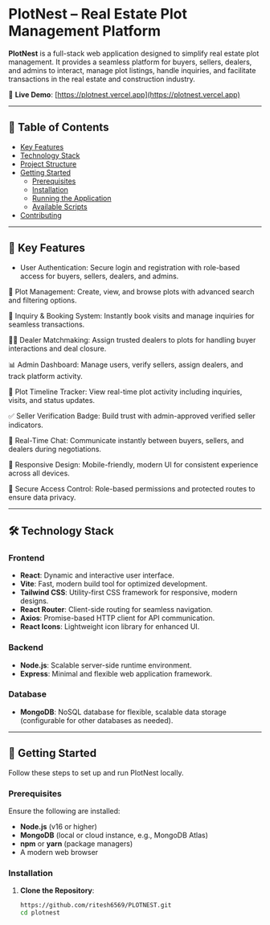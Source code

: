 # PlotNest – Real Estate Plot Management Platform

**PlotNest** is a full-stack web application designed to simplify real estate plot management. It provides a seamless platform for buyers, sellers, dealers, and admins to interact, manage plot listings, handle inquiries, and facilitate transactions in the real estate and construction industry.

🔗 **Live Demo**: [https://plotnest.vercel.app](https://plotnest.vercel.app)

---

## 📑 Table of Contents
- [Key Features](#key-features)
- [Technology Stack](#technology-stack)
- [Project Structure](#project-structure)
- [Getting Started](#getting-started)
  - [Prerequisites](#prerequisites)
  - [Installation](#installation)
  - [Running the Application](#running-the-application)
  - [Available Scripts](#available-scripts)
- [Contributing](#contributing)


---

## 🚀 Key Features
-  User Authentication: Secure login and registration with role-based access for buyers, sellers, dealers, and admins.

🏡 Plot Management: Create, view, and browse plots with advanced search and filtering options.

📩 Inquiry & Booking System: Instantly book visits and manage inquiries for seamless transactions.

🧑‍💼 Dealer Matchmaking: Assign trusted dealers to plots for handling buyer interactions and deal closure.

📊 Admin Dashboard: Manage users, verify sellers, assign dealers, and track platform activity.

📜 Plot Timeline Tracker: View real-time plot activity including inquiries, visits, and status updates.

✅ Seller Verification Badge: Build trust with admin-approved verified seller indicators.

💬 Real-Time Chat: Communicate instantly between buyers, sellers, and dealers during negotiations.

📱 Responsive Design: Mobile-friendly, modern UI for consistent experience across all devices.

🔐 Secure Access Control: Role-based permissions and protected routes to ensure data privacy.

---

## 🛠️ Technology Stack
### Frontend
- **React**: Dynamic and interactive user interface.
- **Vite**: Fast, modern build tool for optimized development.
- **Tailwind CSS**: Utility-first CSS framework for responsive, modern designs.
- **React Router**: Client-side routing for seamless navigation.
- **Axios**: Promise-based HTTP client for API communication.
- **React Icons**: Lightweight icon library for enhanced UI.

### Backend
- **Node.js**: Scalable server-side runtime environment.
- **Express**: Minimal and flexible web application framework.

### Database
- **MongoDB**: NoSQL database for flexible, scalable data storage (configurable for other databases as needed).

---

## 🏁 Getting Started
Follow these steps to set up and run PlotNest locally.

### Prerequisites
Ensure the following are installed:
- **Node.js** (v16 or higher)
- **MongoDB** (local or cloud instance, e.g., MongoDB Atlas)
- **npm** or **yarn** (package managers)
- A modern web browser

### Installation
1. **Clone the Repository**:
   ```bash
   https://github.com/ritesh6569/PLOTNEST.git
   cd plotnest
